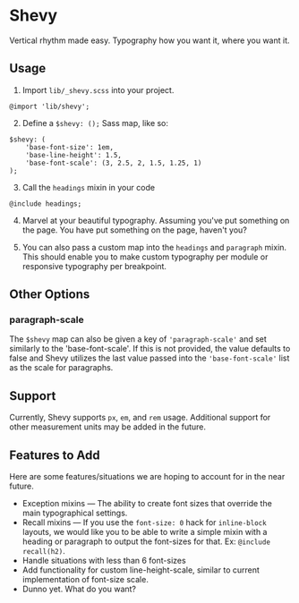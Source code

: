 # Shevy

Vertical rhythm made easy. Typography how you want it, where you want it.

## Usage

1. Import `lib/_shevy.scss` into your project.

```
@import 'lib/shevy';
```

2. Define a `$shevy: ();` Sass map, like so:

```
$shevy: (
    'base-font-size': 1em,
    'base-line-height': 1.5,
    'base-font-scale': (3, 2.5, 2, 1.5, 1.25, 1)
);
```

3. Call the `headings` mixin in your code

```
@include headings;
```

4. Marvel at your beautiful typography. Assuming you've put something on the page. You have put something on the page, haven't you?

5. You can also pass a custom map into the `headings` and `paragraph` mixin. This should enable you to make custom typography per module or responsive typography per breakpoint.

## Other Options

### paragraph-scale

The `$shevy` map can also be given a key of `'paragraph-scale'` and set similarly to the 'base-font-scale'. If this is not provided, the value defaults to false and Shevy utilizes the last value passed into the `'base-font-scale'` list as the scale for paragraphs.

## Support

Currently, Shevy supports `px`, `em`, and `rem` usage. Additional support for other measurement units may be added in the future.

## Features to Add

Here are some features/situations we are hoping to account for in the near future.

- Exception mixins &mdash; The ability to create font sizes that override the main typographical settings.
- Recall mixins &mdash; If you use the `font-size: 0` hack for `inline-block` layouts, we would like you to be able to write a simple mixin with a heading or paragraph to output the font-sizes for that. Ex: `@include recall(h2)`.
- Handle situations with less than 6 font-sizes
- Add functionality for custom line-height-scale, similar to current implementation of font-size scale.
- Dunno yet. What do you want?
